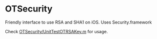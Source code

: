 OTSecurity
==========

Friendly interface to use RSA and SHA1 on iOS. Uses Security.framework

Check [OTSecurity/UnitTestOTRSAKey.m](https://github.com/OpenFibers/OTSecurity/blob/master/OTSecurity/UnitTestOTRSAKey.m) for usage.
